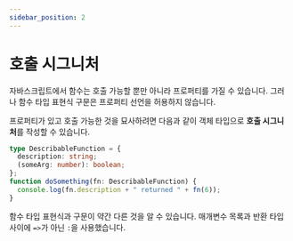 ```yaml
---
sidebar_position: 2
---
```


# 호출 시그니처

자바스크립트에서 함수는 호출 가능할 뿐만 아니라 프로퍼티를 가질 수 있습니다. 그러나 함수 타입 표현식 구문은 프로퍼티 선언을 허용하지 않습니다.

프로퍼티가 있고 호출 가능한 것을 묘사하려면 다음과 같이 객체 타입으로 **호출 시그니처**를 작성할 수 있습니다.

```ts
type DescribableFunction = {
  description: string;
  (someArg: number): boolean;
};
function doSomething(fn: DescribableFunction) {
  console.log(fn.description + " returned " + fn(6));
}
```

함수 타입 표현식과 구문이 약간 다른 것을 알 수 있습니다. 매개변수 목록과 반환 타입 사이에 `=>`가 아닌 `:`을 사용했습니다.